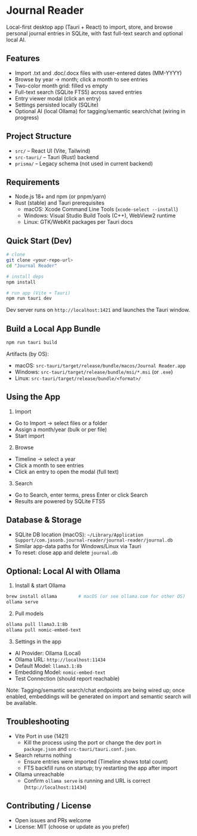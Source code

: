 # Journal Reader

Local-first desktop app (Tauri + React) to import, store, and browse personal journal entries in SQLite, with fast full-text search and optional local AI.

## Features

- Import .txt and .doc/.docx files with user-entered dates (MM-YYYY)
- Browse by year → month; click a month to see entries
- Two-color month grid: filled vs empty
- Full-text search (SQLite FTS5) across saved entries
- Entry viewer modal (click an entry)
- Settings persisted locally (SQLite)
- Optional AI (local Ollama) for tagging/semantic search/chat (wiring in progress)

## Project Structure

- `src/` – React UI (Vite, Tailwind)
- `src-tauri/` – Tauri (Rust) backend
- `prisma/` – Legacy schema (not used in current backend)

## Requirements

- Node.js 18+ and npm (or pnpm/yarn)
- Rust (stable) and Tauri prerequisites
  - macOS: Xcode Command Line Tools (`xcode-select --install`)
  - Windows: Visual Studio Build Tools (C++), WebView2 runtime
  - Linux: GTK/WebKit packages per Tauri docs

## Quick Start (Dev)

```bash
# clone
git clone <your-repo-url>
cd "Journal Reader"

# install deps
npm install

# run app (Vite + Tauri)
npm run tauri dev
```

Dev server runs on `http://localhost:1421` and launches the Tauri window.

## Build a Local App Bundle

```bash
npm run tauri build
```

Artifacts (by OS):
- macOS: `src-tauri/target/release/bundle/macos/Journal Reader.app`
- Windows: `src-tauri/target/release/bundle/msi/*.msi` (or `.exe`)
- Linux: `src-tauri/target/release/bundle/<format>/`

## Using the App

1) Import
- Go to Import → select files or a folder
- Assign a month/year (bulk or per file)
- Start import

2) Browse
- Timeline → select a year
- Click a month to see entries
- Click an entry to open the modal (full text)

3) Search
- Go to Search, enter terms, press Enter or click Search
- Results are powered by SQLite FTS5

## Database & Storage

- SQLite DB location (macOS):
  `~/Library/Application Support/com.jasonb.journal-reader/journal-reader/journal.db`
- Similar app-data paths for Windows/Linux via Tauri
- To reset: close app and delete `journal.db`

## Optional: Local AI with Ollama

1) Install & start Ollama
```bash
brew install ollama        # macOS (or see ollama.com for other OS)
ollama serve
```

2) Pull models
```bash
ollama pull llama3.1:8b
ollama pull nomic-embed-text
```

3) Settings in the app
- AI Provider: Ollama (Local)
- Ollama URL: `http://localhost:11434`
- Default Model: `llama3.1:8b`
- Embedding Model: `nomic-embed-text`
- Test Connection (should report reachable)

Note: Tagging/semantic search/chat endpoints are being wired up; once enabled, embeddings will be generated on import and semantic search will be available.

## Troubleshooting

- Vite Port in use (1421)
  - Kill the process using the port or change the dev port in `package.json` and `src-tauri/tauri.conf.json`.
- Search returns nothing
  - Ensure entries were imported (Timeline shows total count)
  - FTS backfill runs on startup; try restarting the app after import
- Ollama unreachable
  - Confirm `ollama serve` is running and URL is correct (`http://localhost:11434`)

## Contributing / License

- Open issues and PRs welcome
- License: MIT (choose or update as you prefer)
